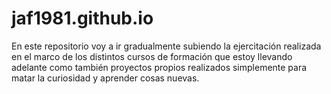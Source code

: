 # jaf1981.github.io

En este repositorio voy a ir gradualmente subiendo la ejercitación realizada en el marco de los distintos cursos de formación que estoy llevando adelante como también proyectos propios realizados simplemente para matar la curiosidad y aprender cosas nuevas.

